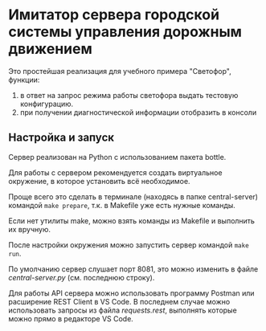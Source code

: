 # Имитатор сервера городской системы управления дорожным движением

Это простейшая реализация для учебного примера "Светофор", функции:
1. в ответ на запрос режима работы светофора выдать тестовую конфигурацию.
2. при получении диагностической информации отобразить в консоли

## Настройка и запуск

Сервер реализован на Python с использованием пакета bottle.

Для работы с сервером рекомендуется создать виртуальное окружение, в которое установить всё необходимое. 

Проще всего это сделать в терминале (находясь в папке central-server) командой `make prepare`, т.к. в Makefile уже есть нужные команды. 

Если нет утилиты make, можно взять команды из Makefile и выполнить их вручную.

После настройки окружения можно запустить сервер командой `make run`.

По умолчанию сервер слушает порт 8081, это можно изменить в файле _central-server.py_ (см. последнюю строку).

Для работы API сервера можно использовать программу Postman или расширение REST Client в VS Code. В последнем случае можно использовать запросы из файла _requests.rest_, выполнять которые можно прямо в редакторе VS Code.